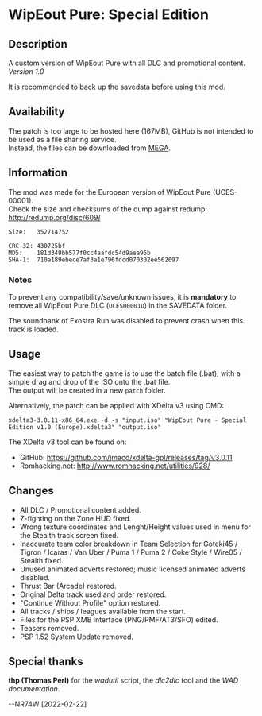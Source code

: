 # WipEout Pure: Special Edition

## Description

A custom version of WipEout Pure with all DLC and promotional content. *Version 1.0*

It is recommended to back up the savedata before using this mod.

## Availability

The patch is too large to be hosted here (167MB), GitHub is not intended to be used as a file sharing service.  
Instead, the files can be downloaded from [MEGA](https://mega.nz/folder/pd4WmL6Y#iIBs0iR0Jws6jRpjH-F08w).

## Information

The mod was made for the European version of WipEout Pure (UCES-00001).  
Check the size and checksums of the dump against redump: http://redump.org/disc/609/

```
Size:   352714752

CRC-32: 430725bf
MD5:    181d349bb577f0cc4aafdc54d9aea96b
SHA-1:  710a189ebece7af3a1e796fdcd070302ee562097
```

### Notes

To prevent any compatibility/save/unknown issues, it is **mandatory** to remove all WipEout Pure DLC (`UCES00001D`) in the SAVEDATA folder.

The soundbank of Exostra Run was disabled to prevent crash when this track is loaded.

## Usage

The easiest way to patch the game is to use the batch file (.bat), with a simple drag and drop of the ISO onto the .bat file.  
The output will be created in a new `patch` folder.

Alternatively, the patch can be applied with XDelta v3 using CMD:
```
xdelta3-3.0.11-x86_64.exe -d -s "input.iso" "WipEout Pure - Special Edition v1.0 (Europe).xdelta3" "output.iso"
```

The XDelta v3 tool can be found on:
- GitHub: https://github.com/jmacd/xdelta-gpl/releases/tag/v3.0.11
- Romhacking.net: http://www.romhacking.net/utilities/928/

## Changes

- All DLC / Promotional content added.
- Z-fighting on the Zone HUD fixed.
- Wrong texture coordinates and Lenght/Height values used in menu for the Stealth track screen fixed.
- Inaccurate team color breakdown in Team Selection for Goteki45 / Tigron / Icaras / Van Uber / Puma 1 / Puma 2 / Coke Style / Wire05 / Stealth fixed.
- Unused animated adverts restored; music licensed animated adverts disabled.
- Thrust Bar (Arcade) restored.
- Original Delta track used and order restored.
- "Continue Without Profile" option restored.
- All tracks / ships / leagues available from the start.
- Files for the PSP XMB interface (PNG/PMF/AT3/SFO) edited.
- Teasers removed.
- PSP 1.52 System Update removed.

## Special thanks

**thp (Thomas Perl)** for the *wadutil* script, the *dlc2dlc* tool and the *WAD documentation*.

--NR74W [2022-02-22]
